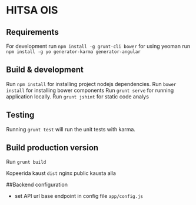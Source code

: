 # HITSA OIS

## Requirements

For development run `npm install -g grunt-cli bower`
for using yeoman run `npm install -g yo generator-karma generator-angular` 

## Build & development

Run `npm install` for installing project nodejs dependencies.
Run `bower install` for installing bower components
Run `grunt serve` for running application locally.
Run `grunt jshint` for static code analys

## Testing

Running `grunt test` will run the unit tests with karma.

## Build production version

Run `grunt build`

Kopeerida kaust `dist` nginx public kausta alla

##Backend configuration
* set API url base endpoint in config file `app/config.js`

